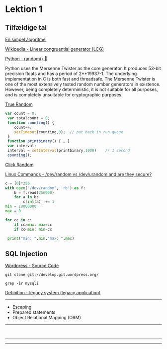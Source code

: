 # Lektion 1

## Tilfældige tal

[En simpel algoritme](http://gugl.dk/rand1.html)


[Wikipedia - Linear congruential generator (LCG)](https://en.wikipedia.org/wiki/Linear_congruential_generator)


[Python - random() 🐍](https://docs.python.org/3/library/random.html)

Python uses the Mersenne Twister as the core generator. It produces 53-bit 
precision floats and has a period of 2**19937-1. The underlying implementation in 
C is both fast and threadsafe. The Mersenne Twister is one of the most extensively 
tested random number generators in existence. However, being completely 
deterministic, it is not suitable for all purposes, and is completely unsuitable for 
cryptographic purposes.


[True Random](http://gugl.dk/truerandom.html)
```javascript
var count = 0;
 var totalcount = 0;
 function counting() {
    count++;
    setTimeout(counting,0);  // put back in run queue
 }
 function printbinary() { … }
 var interval;
 interval = setInterval(printbinary,1000)    // 1 second
 counting();
```


[Click Random](http://gugl.dk/click.html)


[Linux Commands - /dev/random vs /dev/urandom and are they secure?](https://linuxhint.com/dev_random_vs_dev_urandom/)

```python
c = [0]*256
with open("/dev/random", 'rb') as f:
    b = f.read(256000)
    for a in b:
        c[int(a)] += 1
min = 10000000
max = 0

for cc in c:
    if cc>max: max=cc
    if cc<min: min=cc

 print("min: ",min,"max: ",max)
```



## SQL Injection



[Wordpress - Source Code](https://wordpress.org/download/source/)

`git clone git://develop.git.wordpress.org/`

`grep -ir mysqli`


[Definition - legacy system (legacy application)](https://www.techtarget.com/searchitoperations/definition/legacy-application)

---
- Escaping
- Prepared statements
- Object Relational Mapping (ORM)
---


<br>

---
---
